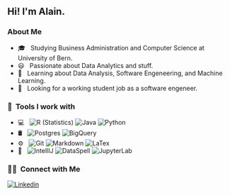 <h2> Hi! I'm Alain.</h2>

<h3> About Me </h3>

- 🎓 &nbsp; Studying Business Administration and Computer Science at University of Bern.
- 😃 &nbsp; Passionate about Data Analytics and stuff.
- 🌱 &nbsp; Learning about Data Analysis, Software Engeneering, and Machine Learning.
- 🔭 &nbsp; Looking for a working student job as a software engeneer.

<h3> 🔬  &nbsp;Tools I work with</h3>

- 💻 &nbsp;
  ![R (Statistics)](https://img.shields.io/badge/-R-000000?style=flat&logo=R)
  ![Java](https://img.shields.io/badge/-Java-000000?style=flat&logo=java)
  ![Python](https://img.shields.io/badge/-Python-000000?style=flat&logo=python)
- 🛢 &nbsp;
  ![Postgres](https://img.shields.io/badge/postgres-%23316192.svg?style=for-the-badge&logo=postgresql&logoColor=white)
  ![BigQuery](https://img.shields.io/badge/-MongoDB-333333?style=flat&logo=mongodb)
- ⚙️ &nbsp;
  ![Git](https://img.shields.io/badge/-Git-000000?style=flat&logo=git)
  ![Markdown](https://img.shields.io/badge/-Markdown-000000?style=flat&logo=markdown)
  ![LaTex](https://img.shields.io/badge/-LaTex-000000?style=flat&logo=latex)
- 🔧 &nbsp;
![IntellIJ](https://img.shields.io/badge/-IntellIJ%20IDEA-000000?style=flat&logo=intellij%20idea)
![DataSpell](https://img.shields.io/badge/-DataSpell-000000?style=flat&logo=dataspell)
![JupyterLab](https://img.shields.io/badge/-JupyterLab%20IDEA-000000?style=flat&logo=jupyterlab)


<h3> 🤝🏻 &nbsp;Connect with Me </h3>

[![Linkedin](https://img.shields.io/badge/-LinkedIn-blue?style=flat&logo=Linkedin&logoColor=white)](https://www.linkedin.com/in/froldanzafra/)

